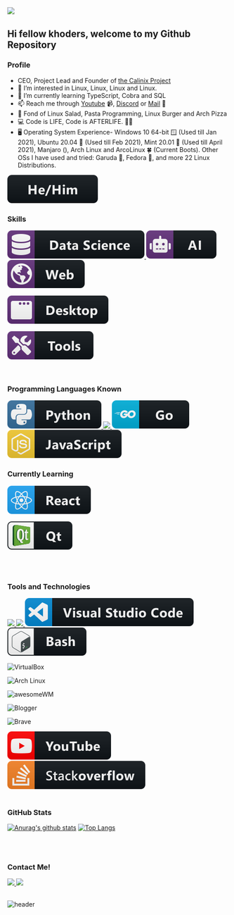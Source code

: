 <img src="https://capsule-render.vercel.app/api?type=slice&color=gradient&height=400&section=header&text=Hi%20Im%20Arghya!&fontSize=93" />

## Hi fellow khoders, welcome to my Github Repository

### Profile

- CEO, Project Lead and Founder of [the Calinix Project](https://get.calinix.tech)
- 👀 I’m interested in Linux, Linux, Linux and Linux.
- 🌱 I’m currently learning TypeScript, Cobra and SQL
- 📫 Reach me through [Youtube](https://www.youtube.com/channel/UCyyXcHm8UswsF0cjOX6fMng) 📹, [Discord](https://tinyurl.com/calinixdisc) or [Mail](mailto:codersera.helper.community@gmail.com) 💌
- 🍔 Fond of Linux Salad, Pasta Programming, Linux Burger and Arch Pizza
- 💻 Code is LIFE, Code is AFTERLIFE. 💂‍♂️
- 🖥️ Operating System Experience- Windows 10 64-bit 🪟 (Used till Jan 2021), Ubuntu 20.04 🍊 (Used till Feb 2021), Mint 20.01 🥬 (Used till April 2021), Manjaro (), Arch Linux and ArcoLinux 🍀 (Current Boots). Other OSs I have used and tried: Garuda 🦅, Fedora 🎩, and more 22 Linux Distributions.

<a href='#'>
  <img src="https://raw.githubusercontent.com/MikeCodesDotNET/ColoredBadges/master/svg/pronouns/hehim.svg">
</a>

<br>

### Skills

<a href='#'>
  <img src="https://raw.githubusercontent.com/MikeCodesDotNET/ColoredBadges/master/svg/dev/misc/datascience.svg">
</a>

<a href='#'>
  <img src="https://raw.githubusercontent.com/MikeCodesDotNET/ColoredBadges/master/svg/dev/misc/ai.svg">
</a>

<a href='#'>
  <img src="https://raw.githubusercontent.com/MikeCodesDotNET/ColoredBadges/master/svg/dev/misc/web.svg">
</a>

![](https://github.com/MikeCodesDotNET/ColoredBadges/raw/master/svg/dev/misc/desktop.svg)

![](https://github.com/MikeCodesDotNET/ColoredBadges/raw/master/svg/dev/misc/tools.svg)

<br>

### Programming Languages Known

<a href='#'>
  <img src="https://raw.githubusercontent.com/MikeCodesDotNET/ColoredBadges/master/svg/dev/languages/python.svg">
</a>

<a href='#'>
  <img src="https://raw.githubusercontent.com/Railly/ColoredBadges/master/svg/dev/languages/cpp.svg">
</a>

<a href='#'>
  <img src="https://raw.githubusercontent.com/MikeCodesDotNET/ColoredBadges/master/svg/dev/languages/go.svg">
</a>

<a href='#'>
  <img src="https://raw.githubusercontent.com/MikeCodesDotNET/ColoredBadges/master/svg/dev/languages/js.svg">
</a>


<br>

### Currently Learning

![](https://github.com/MikeCodesDotNET/ColoredBadges/raw/master/svg/dev/frameworks/react.svg)

![](https://github.com/MikeCodesDotNET/ColoredBadges/raw/master/svg/dev/frameworks/qt.svg)

<br>
<br>

### Tools and Technologies

<a href="#">
    <img src="https://raw.githubusercontent.com/klaasnicolaas/ColoredBadges/new-badges/svg/dev/tools/git.svg">
</a> 
<a href="#">
    <img src="https://raw.githubusercontent.com/klaasnicolaas/ColoredBadges/new-badges/svg/dev/services/github.svg">
</a> 
<a href="#">
    <img src="https://raw.githubusercontent.com/MikeCodesDotNET/ColoredBadges/master/svg/dev/tools/visualstudio_code.svg">
</a> 
<a href="#">
    <img src="https://raw.githubusercontent.com/MikeCodesDotNET/ColoredBadges/master/svg/dev/tools/bash.svg">
</a> 

![VirtualBox](https://img.shields.io/static/v1?style=for-the-badge&message=VirtualBox&color=183A61&logo=VirtualBox&logoColor=FFFFFF&label=)

 ![Arch Linux](https://img.shields.io/static/v1?style=for-the-badge&message=Arch+Linux&color=1793D1&logo=Arch+Linux&logoColor=FFFFFF&label=)
 
 ![awesomeWM](https://img.shields.io/static/v1?style=for-the-badge&message=awesomeWM&color=535D6C&logo=awesomeWM&logoColor=FFFFFF&label=)
 
 ![Blogger](https://img.shields.io/static/v1?style=for-the-badge&message=Blogger&color=FF5722&logo=Blogger&logoColor=FFFFFF&label=)
 
![Brave](https://img.shields.io/static/v1?style=for-the-badge&message=Brave&color=FB542B&logo=Brave&logoColor=FFFFFF&label=)
 
<a href="#">
    <img src="https://raw.githubusercontent.com/MikeCodesDotNET/ColoredBadges/master/svg/streaming/youtube.svg">
</a> 

<a href='#'>
  <img src="https://raw.githubusercontent.com/MikeCodesDotNET/ColoredBadges/master/svg/social/stackoverflow.svg">
</a> 

<br>
<br>



### GitHub Stats
[![Anurag's github stats](https://github-readme-stats.vercel.app/api?username=arghyagod-coder&hide=issues&theme=dracula)](https://github.com/anuraghazra/github-readme-stats)
[![Top Langs](https://github-readme-stats.vercel.app/api/top-langs/?username=arghyagod-coder&theme=dracula)](https://github.com/anuraghazra/github-readme-stats)

<br>
<br>

### Contact Me!
<a href="https://discordapp.com/users/794984520712847390">
  <img src="https://raw.githubusercontent.com/fenix-hub/ColoredBadges/master/svg/social/discord.svg">
</a><a href="hmailto:arghyasarkar.nolan@gmail.com">
  <img src="https://raw.githubusercontent.com/fenix-hub/ColoredBadges/master/svg/social/gmail.svg">
 </a>

<br>
<br>


 ![header](https://capsule-render.vercel.app/api?type=transparent&color=auto&height=300&section=footer&text=Thank%20You%20For%20Seeing%20My%20Profile&fontSize=30)
<!---
arghyagod-coder/arghyagod-coder is a ✨ special ✨ repository because its `README.md` (this file) appears on your GitHub profile.
You can click the Preview link to take a look at your changes.
--->
